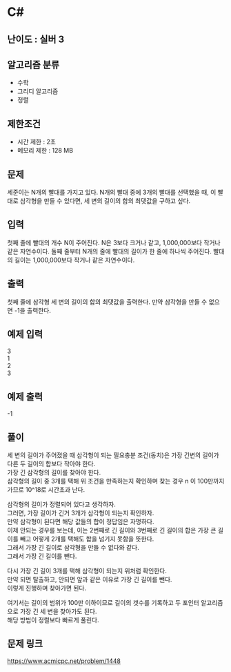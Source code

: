 # C#

## 난이도 : 실버 3

## 알고리즘 분류
  - 수학
  - 그리디 알고리즘
  - 정렬

## 제한조건
  - 시간 제한 : 2초
  - 메모리 제한 : 128 MB

## 문제
세준이는 N개의 빨대를 가지고 있다. N개의 빨대 중에 3개의 빨대를 선택했을 때, 이 빨대로 삼각형을 만들 수 있다면, 세 변의 길이의 합의 최댓값을 구하고 싶다.<br/>


## 입력
첫째 줄에 빨대의 개수 N이 주어진다. N은 3보다 크거나 같고, 1,000,000보다 작거나 같은 자연수이다. 둘째 줄부터 N개의 줄에 빨대의 길이가 한 줄에 하나씩 주어진다. 빨대의 길이는 1,000,000보다 작거나 같은 자연수이다.<br/>


## 출력
첫째 줄에 삼각형 세 변의 길이의 합의 최댓값을 출력한다. 만약 삼각형을 만들 수 없으면 -1을 출력한다.<br/>


## 예제 입력
3<br/>
1<br/>
2<br/>
3<br/>


## 예제 출력
-1<br/>


## 풀이
세 변의 길이가 주어졌을 때 삼각형이 되는 필요충분 조건(동치)은 가장 긴변의 길이가 다른 두 길이의 합보다 작아야 한다.<br/>
가장 긴 삼각형의 길이를 찾아야 한다.<br/>
삼각형의 길이 중 3개를 택해 위 조건을 만족하는지 확인하며 찾는 경우 n 이 100만까지 가므로 10^18로 시간초과 난다.<br/>


삼각형의 길이가 정렬되어 있다고 생각하자.<br/>
그러면, 가장 길이가 긴거 3개가 삼각형이 되는지 확인하자.<br/>
만약 삼각형이 된다면 해당 값들의 합이 정답임은 자명하다.<br/>
이제 안되는 경우를 보는데, 이는 2번째로 긴 길이와 3번째로 긴 길이의 합은 가장 큰 길이를 빼고 어떻게 2개를 택해도 합을 넘기지 못함을 뜻한다.<br/>
그래서 가장 긴 길이로 삼각형을 만들 수 없다와 같다.<br/>
그래서 가장 긴 길이를 뺀다.<br/>


다시 가장 긴 길이 3개를 택해 삼각형이 되는지 위처럼 확인한다.<br/>
만약 되면 탈출하고, 안되면 앞과 같은 이유로 가장 긴 길이를 뺀다.<br/>
이렇게 진행하며 찾아가면 된다.<br/>


여기서는 길이의 범위가 100만 이하이므로 길이의 갯수를 기록하고 두 포인터 알고리즘으로 가장 긴 세 변을 찾아가도 된다.<br/>
해당 방법이 정렬보다 빠르게 풀린다.<br/>


## 문제 링크
https://www.acmicpc.net/problem/1448